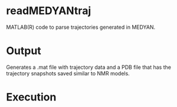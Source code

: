 # readMEDYANtraj
MATLAB(R) code to parse trajectories generated in MEDYAN.

# Output
Generates a .mat file with trajectory data and a PDB file that has the trajectory snapshots saved similar to NMR models.

# Execution 

